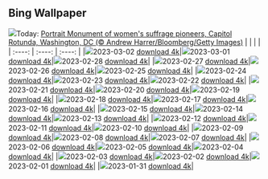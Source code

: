 ## Bing Wallpaper
![](./wallpaper/2023-03-02.jpg)Today: [Portrait Monument of women's suffrage pioneers, Capitol Rotunda, Washington, DC (© Andrew Harrer/Bloomberg/Getty Images)](./wallpaper/2023-03-02.jpg)
|      |      |      |
| :----: | :----: | :----: |
|![](./wallpaper/2023-03-02_sm.jpg)2023-03-02 [download 4k](./wallpaper/2023-03-02.jpg)|![](./wallpaper/2023-03-01_sm.jpg)2023-03-01 [download 4k](./wallpaper/2023-03-01.jpg)|![](./wallpaper/2023-02-28_sm.jpg)2023-02-28 [download 4k](./wallpaper/2023-02-28.jpg)|
|![](./wallpaper/2023-02-27_sm.jpg)2023-02-27 [download 4k](./wallpaper/2023-02-27.jpg)|![](./wallpaper/2023-02-26_sm.jpg)2023-02-26 [download 4k](./wallpaper/2023-02-26.jpg)|![](./wallpaper/2023-02-25_sm.jpg)2023-02-25 [download 4k](./wallpaper/2023-02-25.jpg)|
|![](./wallpaper/2023-02-24_sm.jpg)2023-02-24 [download 4k](./wallpaper/2023-02-24.jpg)|![](./wallpaper/2023-02-23_sm.jpg)2023-02-23 [download 4k](./wallpaper/2023-02-23.jpg)|![](./wallpaper/2023-02-22_sm.jpg)2023-02-22 [download 4k](./wallpaper/2023-02-22.jpg)|
|![](./wallpaper/2023-02-21_sm.jpg)2023-02-21 [download 4k](./wallpaper/2023-02-21.jpg)|![](./wallpaper/2023-02-20_sm.jpg)2023-02-20 [download 4k](./wallpaper/2023-02-20.jpg)|![](./wallpaper/2023-02-19_sm.jpg)2023-02-19 [download 4k](./wallpaper/2023-02-19.jpg)|
|![](./wallpaper/2023-02-18_sm.jpg)2023-02-18 [download 4k](./wallpaper/2023-02-18.jpg)|![](./wallpaper/2023-02-17_sm.jpg)2023-02-17 [download 4k](./wallpaper/2023-02-17.jpg)|![](./wallpaper/2023-02-16_sm.jpg)2023-02-16 [download 4k](./wallpaper/2023-02-16.jpg)|
|![](./wallpaper/2023-02-15_sm.jpg)2023-02-15 [download 4k](./wallpaper/2023-02-15.jpg)|![](./wallpaper/2023-02-14_sm.jpg)2023-02-14 [download 4k](./wallpaper/2023-02-14.jpg)|![](./wallpaper/2023-02-13_sm.jpg)2023-02-13 [download 4k](./wallpaper/2023-02-13.jpg)|
|![](./wallpaper/2023-02-12_sm.jpg)2023-02-12 [download 4k](./wallpaper/2023-02-12.jpg)|![](./wallpaper/2023-02-11_sm.jpg)2023-02-11 [download 4k](./wallpaper/2023-02-11.jpg)|![](./wallpaper/2023-02-10_sm.jpg)2023-02-10 [download 4k](./wallpaper/2023-02-10.jpg)|
|![](./wallpaper/2023-02-09_sm.jpg)2023-02-09 [download 4k](./wallpaper/2023-02-09.jpg)|![](./wallpaper/2023-02-08_sm.jpg)2023-02-08 [download 4k](./wallpaper/2023-02-08.jpg)|![](./wallpaper/2023-02-07_sm.jpg)2023-02-07 [download 4k](./wallpaper/2023-02-07.jpg)|
|![](./wallpaper/2023-02-06_sm.jpg)2023-02-06 [download 4k](./wallpaper/2023-02-06.jpg)|![](./wallpaper/2023-02-05_sm.jpg)2023-02-05 [download 4k](./wallpaper/2023-02-05.jpg)|![](./wallpaper/2023-02-04_sm.jpg)2023-02-04 [download 4k](./wallpaper/2023-02-04.jpg)|
|![](./wallpaper/2023-02-03_sm.jpg)2023-02-03 [download 4k](./wallpaper/2023-02-03.jpg)|![](./wallpaper/2023-02-02_sm.jpg)2023-02-02 [download 4k](./wallpaper/2023-02-02.jpg)|![](./wallpaper/2023-02-01_sm.jpg)2023-02-01 [download 4k](./wallpaper/2023-02-01.jpg)|
|![](./wallpaper/2023-01-31_sm.jpg)2023-01-31 [download 4k](./wallpaper/2023-01-31.jpg)|